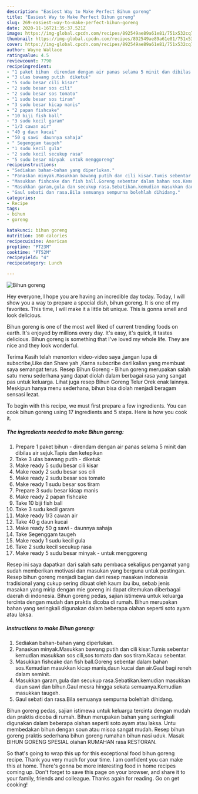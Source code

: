 ```yaml
---
description: "Easiest Way to Make Perfect Bihun goreng"
title: "Easiest Way to Make Perfect Bihun goreng"
slug: 269-easiest-way-to-make-perfect-bihun-goreng
date: 2020-11-16T21:35:37.521Z
image: https://img-global.cpcdn.com/recipes/892549ae89a61e81/751x532cq70/bihun-goreng-resipi-foto-utama.jpg
thumbnail: https://img-global.cpcdn.com/recipes/892549ae89a61e81/751x532cq70/bihun-goreng-resipi-foto-utama.jpg
cover: https://img-global.cpcdn.com/recipes/892549ae89a61e81/751x532cq70/bihun-goreng-resipi-foto-utama.jpg
author: Wayne Wallace
ratingvalue: 4.5
reviewcount: 7790
recipeingredient:
- "1 paket bihun  direndam dengan air panas selama 5 minit dan dibilas air sejukTapis dan ketepikan"
- "3 ulas bawang putih  diketuk"
- "5 sudu besar cili kisar"
- "2 sudu besar sos cili"
- "2 sudu besar sos tomato"
- "1 sudu besar sos tiram"
- "3 sudu besar kicap manis"
- "2 papan fishcake"
- "10 biji fish ball"
- "3 sudu kecil garam"
- "1/3 cawan air"
- "40 g daun kucai"
- "50 g sawi  daunnya sahaja"
- " Segenggam taugeh"
- "1 sudu kecil gula"
- "2 sudu kecil secukup rasa"
- "5 sudu besar minyak  untuk menggoreng"
recipeinstructions:
- "Sediakan bahan-bahan yang diperlukan."
- "Panaskan minyak.Masukkan bawang putih dan cili kisar.Tumis sebentar kemudian masukkan sos cili,sos tomato dan sos tiram.Kacau sebentar."
- "Masukkan fishcake dan fish ball.Goreng sebentar dalam bahan sos.Kemudian masukkan kicap manis,daun kucai dan air.Gaul bagi reneh dalam seminit."
- "Masukkan garam,gula dan secukup rasa.Sebatikan.kemudian masukkan daun sawi dan bihun.Gaul mesra hingga sekata semuanya.Kemudian masukkan taugeh."
- "Gaul sebati dan rasa.Bila semuanya sempurna bolehlah dihidang."
categories:
- Recipe
tags:
- bihun
- goreng

katakunci: bihun goreng 
nutrition: 160 calories
recipecuisine: American
preptime: "PT23M"
cooktime: "PT52M"
recipeyield: "4"
recipecategory: Lunch

---
```



![Bihun goreng](https://img-global.cpcdn.com/recipes/892549ae89a61e81/751x532cq70/bihun-goreng-resipi-foto-utama.jpg)

Hey everyone, I hope you are having an incredible day today. Today, I will show you a way to prepare a special dish, bihun goreng. It is one of my favorites. This time, I will make it a little bit unique. This is gonna smell and look delicious.

Bihun goreng is one of the most well liked of current trending foods on earth. It's enjoyed by millions every day. It's easy, it's quick, it tastes delicious. Bihun goreng is something that I've loved my whole life. They are nice and they look wonderful.

Terima Kasih telah menonton video-video saya ,jangan lupa di subscribe,Like dan Share yah ,Karna subscribe dari kalian yang membuat saya semangat terus. Resep Bihun Goreng - Bihun goreng merupakan salah satu menu sederhana yang dapat diolah dalam berbagai rasa yang sangat pas untuk keluarga. Lihat juga resep Bihun Goreng Telur Orek enak lainnya. Meskipun hanya menu sederhana, bihun bisa diolah menjadi beragam sensasi lezat.


To begin with this recipe, we must first prepare a few ingredients. You can cook bihun goreng using 17 ingredients and 5 steps. Here is how you cook it.

<!--inarticleads1-->

##### The ingredients needed to make Bihun goreng:

1. Prepare 1 paket bihun - direndam dengan air panas selama 5 minit dan dibilas air sejuk.Tapis dan ketepikan
1. Take 3 ulas bawang putih - diketuk
1. Make ready 5 sudu besar cili kisar
1. Make ready 2 sudu besar sos cili
1. Make ready 2 sudu besar sos tomato
1. Make ready 1 sudu besar sos tiram
1. Prepare 3 sudu besar kicap manis
1. Make ready 2 papan fishcake
1. Take 10 biji fish ball
1. Take 3 sudu kecil garam
1. Make ready 1/3 cawan air
1. Take 40 g daun kucai
1. Make ready 50 g sawi - daunnya sahaja
1. Take  Segenggam taugeh
1. Make ready 1 sudu kecil gula
1. Take 2 sudu kecil secukup rasa
1. Make ready 5 sudu besar minyak - untuk menggoreng


Resep ini saya dapatkan dari salah satu pembaca sekaligus pengamat yang sudah memberikan motivasi dan masukan yang berguna untuk postingan. Resep bihun goreng menjadi bagian dari resep masakan indonesia tradisional yang cukup sering dibuat oleh kaum ibu ibu, sebab jenis masakan yang mirip dengan mie goreng ini dapat ditemukan diberbagai daerah di indonesia. Bihun goreng pedas, sajian istimewa untuk keluarga tercinta dengan mudah dan praktis dicoba di rumah. Bihun merupakan bahan yang seringkali digunakan dalam beberapa olahan seperti soto ayam atau laksa. 

<!--inarticleads2-->

##### Instructions to make Bihun goreng:

1. Sediakan bahan-bahan yang diperlukan.
1. Panaskan minyak.Masukkan bawang putih dan cili kisar.Tumis sebentar kemudian masukkan sos cili,sos tomato dan sos tiram.Kacau sebentar.
1. Masukkan fishcake dan fish ball.Goreng sebentar dalam bahan sos.Kemudian masukkan kicap manis,daun kucai dan air.Gaul bagi reneh dalam seminit.
1. Masukkan garam,gula dan secukup rasa.Sebatikan.kemudian masukkan daun sawi dan bihun.Gaul mesra hingga sekata semuanya.Kemudian masukkan taugeh.
1. Gaul sebati dan rasa.Bila semuanya sempurna bolehlah dihidang.


Bihun goreng pedas, sajian istimewa untuk keluarga tercinta dengan mudah dan praktis dicoba di rumah. Bihun merupakan bahan yang seringkali digunakan dalam beberapa olahan seperti soto ayam atau laksa. Untu membedakan bihun dengan soun atau misoa sangat mudah. Resep bihun goreng praktis sederhana bihun goreng rumahan bihun nasi uduk. Masak BIHUN GORENG SPESIAL olahan RUMAHAN rasa RESTORAN. 

So that's going to wrap this up for this exceptional food bihun goreng recipe. Thank you very much for your time. I am confident you can make this at home. There's gonna be more interesting food in home recipes coming up. Don't forget to save this page on your browser, and share it to your family, friends and colleague. Thanks again for reading. Go on get cooking!
